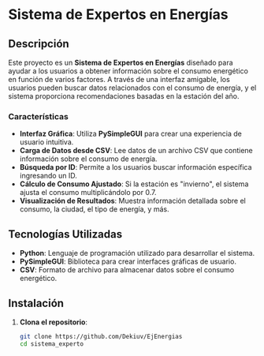# Sistema de Expertos en Energías
## Descripción

Este proyecto es un **Sistema de Expertos en Energías** diseñado para ayudar a los usuarios a obtener información sobre el consumo energético en función de varios factores. A través de una interfaz amigable, los usuarios pueden buscar datos relacionados con el consumo de energía, y el sistema proporciona recomendaciones basadas en la estación del año.

### Características

- **Interfaz Gráfica**: Utiliza **PySimpleGUI** para crear una experiencia de usuario intuitiva.
- **Carga de Datos desde CSV**: Lee datos de un archivo CSV que contiene información sobre el consumo de energía.
- **Búsqueda por ID**: Permite a los usuarios buscar información específica ingresando un ID.
- **Cálculo de Consumo Ajustado**: Si la estación es "invierno", el sistema ajusta el consumo multiplicándolo por 0.7.
- **Visualización de Resultados**: Muestra información detallada sobre el consumo, la ciudad, el tipo de energía, y más.

## Tecnologías Utilizadas

- **Python**: Lenguaje de programación utilizado para desarrollar el sistema.
- **PySimpleGUI**: Biblioteca para crear interfaces gráficas de usuario.
- **CSV**: Formato de archivo para almacenar datos sobre el consumo energético.

## Instalación

1. **Clona el repositorio**:

   ```bash
   git clone https://github.com/Dekiuv/EjEnergias
   cd sistema_experto
